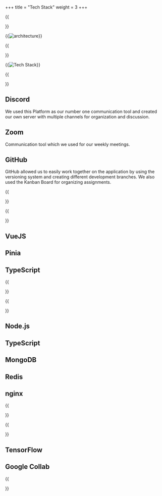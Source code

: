 +++
title = "Tech Stack"
weight = 3
+++

{{<section title="Architecture">}}

{{<image src="architecture.jpg" alt="architecture" caption="architecture">}}

<!-- TODO: add Text here -->

{{</section>}}

{{<image src="techstack.png" alt="Tech Stack">}}

{{<section title="Communication & Organisation">}}

## Discord
We used this Platform as our number one communication tool and created our own server with multiple channels for organization and discussion. 

## Zoom
Communication tool which we used for our weekly meetings.

## GitHub
GitHub allowed us to easily work together on the application by using the versioning system and creating different development branches. We also used the Kanban Board for organizing assignments.  

<!-- {{<image src="techstackcom.png" alt="tech stack part 1" caption="communication & design tech stack">}} -->

{{</section>}}

{{<section title="Frontend">}}
## VueJS

## Pinia

## TypeScript

{{</section>}}

{{<section title="Backend">}}

## Node.js

## TypeScript

## MongoDB

## Redis

## nginx

{{</section>}}

{{<section title="Maschine Learning">}}
## TensorFlow

## Google Collab

{{</section>}}









